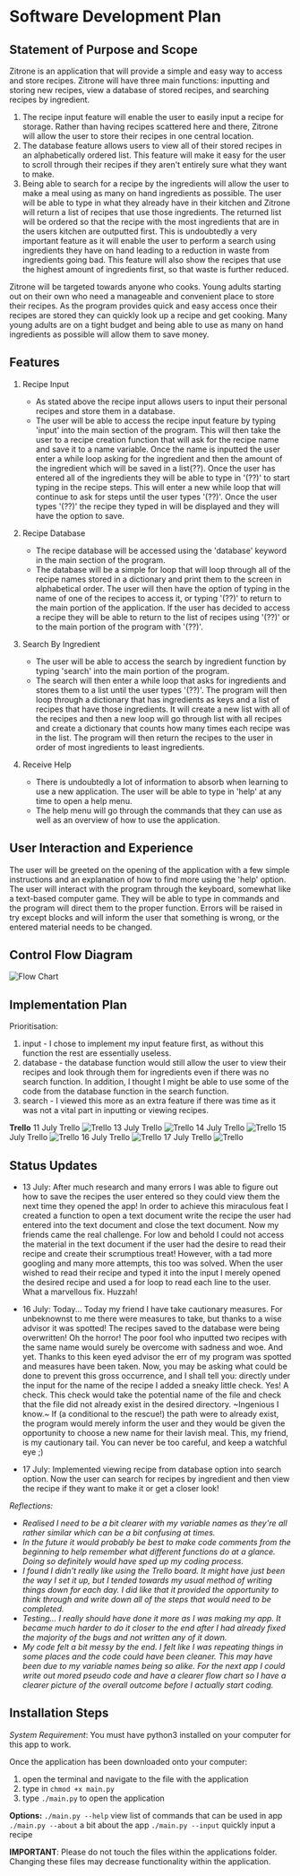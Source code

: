 # Software Development Plan

## Statement of Purpose and Scope

Zitrone is an application that will provide a simple and easy way to access and store recipes. Zitrone will have three main functions: inputting and storing new recipes, view a database of stored recipes, and searching recipes by ingredient.
  1. The recipe input feature will enable the user to easily input a recipe for storage. Rather than having recipes scattered here and there, Zitrone will allow the user to store their recipes in one central location.
  2. The database feature allows users to view all of their stored recipes in an alphabetically ordered list. This feature will make it easy for the user to scroll through their recipes if they aren't entirely sure what they want to make.
  3. Being able to search for a recipe by the ingredients will allow the user to make a meal using as many on hand ingredients as possible. The user will be able to type in what they already have in their kitchen and Zitrone will return a list of recipes that use those ingredients. The returned list will be ordered so that the recipe with the most ingredients that are in the users kitchen are outputted first.
  This is undoubtedly a very important feature as it will enable the user to perform a search using ingredients they have on hand leading to a reduction in waste from ingredients going bad. This feature will also show the recipes that use the highest amount of ingredients first, so that waste is further reduced.

Zitrone will be targeted towards anyone who cooks.
Young adults starting out on their own who need a manageable and convenient place to store their recipes. As the program provides quick and easy access once their recipes are stored they can quickly look up a recipe and get cooking. Many young adults are on a tight budget and being able to use as many on hand ingredients as possible will allow them to save money.


## Features

1. Recipe Input
    - As stated above the recipe input allows users to input their personal recipes and store them in a database.
    - The user will be able to access the recipe input feature by typing 'input' into the main section of the program. This will then take the user to a recipe creation function that will ask for the recipe name and save it to a name variable. Once the name is inputted the user enter a while loop asking for the ingredient and then the amount of the ingredient which will be saved in a list(??). Once the user has entered all of the ingredients they will be able to type in '(??)' to start typing in the recipe steps. This will enter a new while loop that will continue to ask for steps until the user types '(??)'. Once the user types '(??)' the recipe they typed in will be displayed and they will have the option to save.
2. Recipe Database
    - The recipe database will be accessed using the 'database' keyword in the main section of the program.
    - The database will be a simple for loop that will loop through all of the recipe names stored in a dictionary and print them to the screen in alphabetical order. The user will then have the option of typing in the name of one of the recipes to access it, or typing '(??)' to return to the main portion of the application. If the user has decided to access a recipe they will be able to return to the list of recipes using '(??)' or to the main portion of the program with '(??)'.

3. Search By Ingredient   
    - The user will be able to access the search by ingredient function by typing 'search' into the main portion of the program.
    - The search will then enter a while loop that asks for ingredients and stores them to a list until the user types '(??)'. The program will then loop through a dictionary that has ingredients as keys and a list of recipes that have those ingredients. It will create a new list with all of the recipes and then a new loop will go through list with all recipes and create a dictionary that counts how many times each recipe was in the list. The program will then return the recipes to the user in order of most ingredients to least ingredients.

4. Receive Help
    - There is undoubtedly a lot of information to absorb when learning to use a new application. The user will be able to type in 'help' at any time to open a help menu.
    - The help menu will go through the commands that they can use as well as an overview of how to use the application.


## User Interaction and Experience

The user will be greeted on the opening of the application with a few simple instructions and an explanation of how to find more using the 'help' option.
The user will interact with the program through the keyboard, somewhat like a text-based computer game. They will be able to type in commands and the program will direct them to the proper function.
Errors will be raised in try except blocks and will inform the user that something is wrong, or the entered material needs to be changed.  


## Control Flow Diagram

![Flow Chart](./images/flow_chart.jpg)


## Implementation Plan

Prioritisation:
1. input - I chose to implement my input feature first, as without this function the rest are essentially useless.
2. database - the database function would still allow the user to view their recipes and look through them for ingredients even if there was no search function. In addition, I thought I might be able to use some of the code from the database function in the search function.
3. search - I viewed this more as an extra feature if there was time as it was not a vital part in inputting or viewing recipes.

**Trello**
11 July Trello
![Trello](./images/11_July_Trello.jpg)
13 July Trello
![Trello](./images/13_July_Trello.jpg)
14 July Trello
![Trello](./images/14_July_Trello.jpg)
15 July Trello
![Trello](./images/15_July_Trello.jpg)
16 July Trello
![Trello](./images/16_July_Trello.jpg)
17 July Trello 
![Trello](./images/17_July_Trello.jpg)

## Status Updates

- 13 July: After much research and many errors I was able to figure out how to save the recipes the user entered so they could view them the next time they opened the app! In order to achieve this miraculous feat I created a function to open a text document write the recipe the user had entered into the text document and close the text document. Now my friends came the real challenge. For low and behold I could not access the material in the text document if the user had the desire to read their recipe and create their scrumptious treat! However, with a tad more googling and many more attempts, this too was solved. When the user wished to read their recipe and typed it into the input I merely opened the desired recipe and used a for loop to read each line to the user. What a marvellous fix. Huzzah!

- 16 July: Today... Today my friend I have take cautionary measures. For unbeknownst to me there were measures to take, but thanks to a wise advisor it was spotted! The recipes saved to the database were being overwritten! Oh the horror! The poor fool who inputted two recipes with the same name would surely be overcome with sadness and woe. And yet. Thanks to this keen eyed advisor the err of my program was spotted and measures have been taken. Now, you may be asking what could be done to prevent this gross occurrence, and I shall tell you: directly under the input for the name of the recipe I added a sneaky little check. Yes! A check. This check would take the potential name of the file and check that the file did not already exist in the desired directory. ~Ingenious I know.~ If (a conditional to the rescue!) the path were to already exist, the program would merely inform the user and they would be given the opportunity to choose a new name for their lavish meal. This, my friend, is my cautionary tail. You can never be too careful, and keep a watchful eye ;)

- 17 July: Implemented viewing recipe from database option into search option. Now the user can search for recipes by ingredient and then view the recipe if they want to make it or get a closer look!

_Reflections:_
- _Realised I need to be a bit clearer with my variable names as they're all rather similar which can be a bit confusing at times._
- _In the future it would probably be best to make code comments from the beginning to help remember what different functions do at a glance. Doing so definitely would have sped up my coding process._
- _I found I didn't really like using the Trello board. It might have just been the way I set it up, but I tended towards my usual method of writing things down for each day. I did like that it provided the opportunity to think through and write down all of the steps that would need to be completed._
- _Testing... I really should have done it more as I was making my app. It became much harder to do it closer to the end after I had already fixed the majority of the bugs and not written any of it down._
- _My code felt a bit messy by the end. I felt like I was repeating things in some places and the code could have been cleaner. This may have been due to my variable names being so alike. For the next app I could write out mored pseudo code and have a clearer flow chart so I have a clearer picture of the overall outcome before I actually start coding._


## Installation Steps

_System Requirement_: You must have python3 installed on your computer for this app to work.

Once the application has been downloaded onto your computer:
1. open the terminal and navigate to the file with the application
2. type in `chmod +x main.py`
3. type `./main.py` to open the application

**Options:**
`./main.py --help`  view list of commands that can be used in app
`./main.py --about` a bit about the app
`./main.py --input` quickly input a recipe

**IMPORTANT**: Please do not touch the files within the applications folder. Changing these files may decrease functionality within the application.
